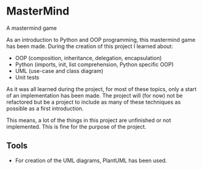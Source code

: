 # MasterMind
A mastermind game

As an introduction to Python and OOP programming, this mastermind game has been made.
During the creation of this project I learned about:
- OOP (composition, inheritance, delegation, encapsulation)
- Python (imports, init, list comprehension, Python specific OOP)
- UML (use-case and class diagram)
- Unit tests

As it was all learned during the project, for most of these topics, only a start of an implementation has been made. The project will (for now) not be refactored but be a project to include as many of these techniques as possible as a first introduction.

This means, a lot of the things in this project are unfinished or not implemented. This is fine for the purpose of the project.

## Tools
- For creation of the UML diagrams, PlantUML has been used.
